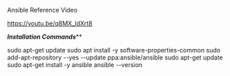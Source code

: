 Ansible Reference Video

https://youtu.be/q8MX_ldXrt8

*****Installation Commands*******

sudo apt-get update
sudo apt install -y software-properties-common
sudo add-apt-repository --yes --update ppa:ansible/ansible
sudo apt-get update
sudo apt-get install -y ansible
ansible --version

